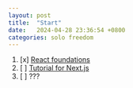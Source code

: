 ```yaml
---
layout: post
title:  "Start"
date:   2024-04-28 23:36:54 +0800
categories: solo freedom
---
```


1. [x] [React foundations](https://nextjs.org/learn/react-foundations)
1. [ ] [Tutorial for Next.js](https://nextjs.org/learn/dashboard-app)
1. [ ] ???